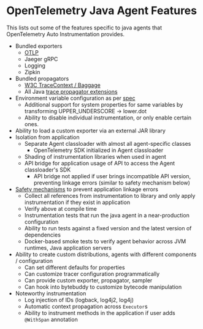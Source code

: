 # OpenTelemetry Java Agent Features

This lists out some of the features specific to java agents that OpenTelemetry Auto Instrumentation
provides.

- Bundled exporters
  - [OTLP](https://github.com/open-telemetry/opentelemetry-specification/blob/main/specification/protocol/otlp.md)
  - Jaeger gRPC
  - Logging
  - Zipkin
- Bundled propagators
  - [W3C TraceContext / Baggage](https://www.w3.org/TR/trace-context/)
  - All Java [trace propagator extensions](https://github.com/open-telemetry/opentelemetry-java/tree/master/extensions/trace-propagators)
- Environment variable configuration as per [spec](https://github.com/open-telemetry/opentelemetry-specification/blob/master/specification/sdk-environment-variables.md)
  - Additional support for system properties for same variables by transforming UPPER_UNDERSCORE -> lower.dot
  - Ability to disable individual instrumentation, or only enable certain ones.
- Ability to load a custom exporter via an external JAR library
- Isolation from application
  - Separate Agent classloader with almost all agent-specific classes
    - OpenTelemetry SDK initialized in Agent classloader
  - Shading of instrumentation libraries when used in agent
  - API bridge for application usage of API to access the Agent classloader's SDK
    - API bridge not applied if user brings incompatible API version, preventing linkage errors (similar to safety mechanism below)
- [Safety mechanisms](./safety-mechanisms.md) to prevent application linkage errors
  - Collect all references from instrumentation to library and only apply instrumentation if they exist in application
  - Verify above at compile time
  - Instrumentation tests that run the java agent in a near-production configuration
  - Ability to run tests against a fixed version and the latest version of dependencies
  - Docker-based smoke tests to verify agent behavior across JVM runtimes, Java application servers
- Ability to create custom distributions, agents with different components / configuration
  - Can set different defaults for properties
  - Can customize tracer configuration programmatically
  - Can provide custom exporter, propagator, sampler
  - Can hook into bytebuddy to customize bytecode manipulation
- Noteworthy instrumentation
  - Log injection of IDs (logback, log4j2, log4j)
  - Automatic context propagation across `Executor`s
  - Ability to instrument methods in the application if user adds `@WithSpan` annotation
